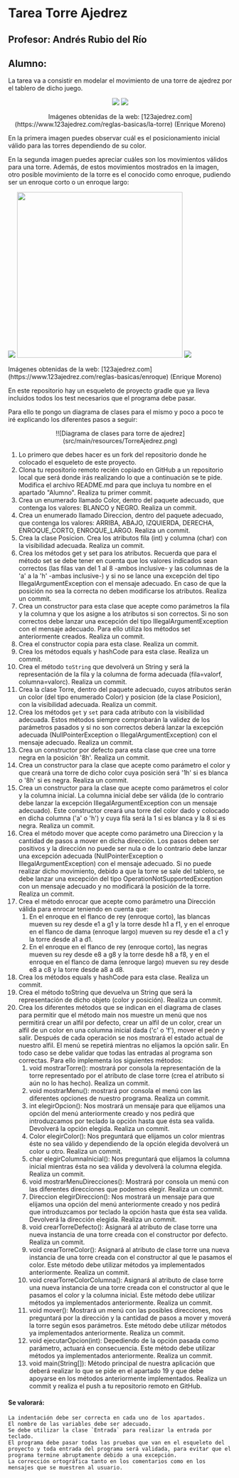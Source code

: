 # Tarea Torre Ajedrez
## Profesor: Andrés Rubio del Río
## Alumno:

La tarea va a consistir en modelar el movimiento de una torre de ajedrez por el tablero de dicho juego.
<div align="center">
<p>
<img src="src/main/resources/posicionInicialTorre.png"/>
<img src="src/main/resources/movimientoTorre.png"/>
</p>
<p style="text-size: xx-small">Imágenes obtenidas de la web: [123ajedrez.com](https://www.123ajedrez.com/reglas-basicas/la-torre) (Enrique Moreno)</p>
</div>

En la primera imagen puedes observar cuál es el posicionamiento inicial válido para las torres dependiendo de su color.

En la segunda imagen puedes apreciar cuáles son los movimientos válidos para una torre. Además, de estos movimientos mostrados en la imagen, otro posible movimiento de la torre es el conocido como enroque, pudiendo ser un enroque corto o un enroque largo:
</div>

<p>
<img src="src/main/resources/PosicionSinEnroque.png"/>
<img src="src/main/resources/Enroque.png" width="372"/>
<img src="src/main/resources/EnroqueCortoYLargo.png"/>
</p>
<p style="text-size: xx-small">Imágenes obtenidas de la web: [123ajedrez.com](https://www.123ajedrez.com/reglas-basicas/enroque) (Enrique Moreno)</p>
</div>

En este repositorio hay un esqueleto de proyecto gradle que ya lleva incluidos todos los test necesarios que el programa debe pasar.

Para ello te pongo un diagrama de clases para el mismo y poco a poco te iré explicando los diferentes pasos a seguir:
<div align="center">!![Diagrama de clases para torre de ajedrez](src/main/resources/TorreAjedrez.png)
</div>

1. Lo primero que debes hacer es un fork del repositorio donde he colocado el esqueleto de este proyecto.
2. Clona tu repositorio remoto recién copiado en GitHub a un repositorio local que será donde irás realizando lo que a continuación se te pide. Modifica el archivo README.md para que incluya tu nombre en el apartado "Alumno". Realiza tu primer commit.
3. Crea un enumerado llamado Color, dentro del paquete adecuado, que contenga los valores: BLANCO y NEGRO. Realiza un commit.
4. Crea un enumerado llamado Direccion, dentro del paquete adecuado, que contenga los valores: ARRIBA, ABAJO, IZQUIERDA, DERECHA, ENROQUE_CORTO, ENROQUE_LARGO. Realiza un commit.
5. Crea la clase Posicion. Crea los atributos fila (int) y columna (char) con la visibilidad adecuada. Realiza un commit.
6. Crea los métodos get y set para los atributos. Recuerda que para el método set se debe tener en cuenta que los valores indicados sean correctos (las filas van del 1 al 8 -ambos inclusive- y las columnas de la 'a' a la 'h' -ambas inclusive-) y si no se lance una excepción del tipo IllegalArgumentException con el mensaje adecuado. En caso de que la posición no sea la correcta no deben modificarse los atributos. Realiza un commit.
7. Crea un constructor para esta clase que acepte como parámetros la fila y la columna y que los asigne a los atributos si son correctos. Si no son correctos debe lanzar una excepción del tipo IllegalArgumentException con el mensaje adecuado. Para ello utiliza los métodos set anteriormente creados. Realiza un commit.
8. Crea el constructor copia para esta clase. Realiza un commit.
9. Crea los métodos equals y hashCode para esta clase. Realiza un commit.
10. Crea el método `toString` que devolverá un String y será la representación de la fila y la columna de forma adecuada (fila=valorf, columna=valorc). Realiza un commit.
11. Crea la clase Torre, dentro del paquete adecuado, cuyos atributos serán un color (del tipo enumerado Color) y posicion (de la clase Posicion), con la visibilidad adecuada. Realiza un commit.
12. Crea los métodos `get` y `set` para cada atributo con la visibilidad adecuada. Estos métodos siempre comprobarán la validez de los parámetros pasados y si no son correctos deberá lanzar la excepción adecuada (NullPointerException o IllegalArgumentException) con el mensaje adecuado. Realiza un commit.
13. Crea un constructor por defecto para esta clase que cree una torre negra en la posición '8h'. Realiza un commit.
14. Crea un constructor para la clase que acepte como parámetro el color y que creará una torre de dicho color cuya posición será '1h' si es blanca o '8h' si es negra. Realiza un commit.
15. Crea un constructor para la clase que acepte como parámetros el color y la columna inicial. La columna inicial debe ser válida (de lo contrario debe lanzar la excepción IllegalArgumentException con un mensaje adecuado). Este constructor creará una torre del color dado y colocado en dicha columna ('a' o 'h') y cuya fila será la 1 si es blanca y la 8 si es negra. Realiza un commit.
16. Crea el método mover que acepte como parámetro una Direccion y la cantidad de pasos a mover en dicha dirección. Los pasos deben ser positivos y la dirección no puede ser nula o de lo contrario debe lanzar una excepción adecuada (NullPointerException o IllegalArgumentException) con el mensaje adecuado. Si no puede realizar dicho movimiento, debido a que la torre se sale del tablero, se debe lanzar una excepción del tipo OperationNotSupportedException con un mensaje adecuado y no modificará la posición de la torre. Realiza un commit.
17. Crea el método enrocar que acepte como parámetro una Dirección válida para enrocar teniendo en cuenta que: 
	1. En el enroque en el flanco de rey (enroque corto), las blancas mueven su rey desde e1 a g1 y la torre desde h1 a f1, y en el enroque en el flanco de dama (enroque largo) mueven su rey desde e1 a c1 y la torre desde a1 a d1.
	2. En el enroque en el flanco de rey (enroque corto), las negras mueven su rey desde e8 a g8 y la torre desde h8 a f8, y en el enroque en el flanco de dama (enroque largo) mueven su rey desde e8 a c8 y la torre desde a8 a d8.
18. Crea los métodos equals y hashCode para esta clase. Realiza un commit.
19. Crea el método toString que devuelva un String que será la representación de dicho objeto (color y posición). Realiza un commit.
20. Crea los diferentes métodos que se indican en el diagrama de clases para permitir que el método main nos muestre un menú que nos permitirá crear un alfil por defecto, crear un alfil de un color, crear un alfil de un color en una columna inicial dada ('c' o 'f'), mover el peón y salir. Después de cada operación se nos mostrará el estado actual de nuestro alfil. El menú se repetirá mientras no elijamos la opción salir. En todo caso se debe validar que todas las entradas al programa son correctas. Para ello implementa los siguientes métodos:
    1. void mostrarTorre(): mostrará por consola la representación de la torre representado por el atributo de clase torre (crea el atributo si aún no lo has hecho). Realiza un commit.
    2. void mostrarMenu(): mostrará por consola el menú con las diferentes opciones de nuestro programa. Realiza un commit.
    3. int elegirOpcion(): Nos mostrará un mensaje para que elijamos una opción del menú anteriormente creado y nos pedirá que introduzcamos por teclado la opción hasta que ésta sea valida. Devolverá la opción elegida. Realiza un commit.
    4. Color elegirColor(): Nos preguntará que elijamos un color mientras éste no sea válido y dependiendo de la opción elegida devolverá un color u otro. Realiza un commit.
    5. char elegirColumnaInicial(): Nos preguntará que elijamos la columna inicial mientras ésta no sea válida y devolverá la columna elegida. Realiza un commit.
    6. void mostrarMenuDirecciones(): Mostrará por consola un menú con las diferentes direcciones que podemos elegir. Realiza un commit.
    7. Direccion elegirDireccion(): Nos mostrará un mensaje para que elijamos una opción del menú anteriormente creado y nos pedirá que introduzcamos por teclado la opción hasta que ésta sea valida. Devolverá la dirección elegida. Realiza un commit.
    8. void crearTorreDefecto(): Asignará al atributo de clase torre una nueva instancia de una torre creada con el constructor por defecto. Realiza un commit.
    9. void crearTorreColor(): Asignará al atributo de clase torre una nueva instancia de una torre creada con el constructor al que le pasamos el color. Este método debe utilizar métodos ya implementados anteriormente. Realiza un commit.
    10. void crearTorreColorColumna(): Asignará al atributo de clase torre una nueva instancia de una torre creada con el constructor al que le pasamos el color y la columna inicial. Este método debe utilizar métodos ya implementados anteriormente. Realiza un commit.
    11. void mover(): Mostrará un menú con las posibles direcciones, nos preguntará por la dirección y la cantidad de pasos a mover y moverá la torre según esos parámetros. Este método debe utilizar métodos ya implementados anteriormente. Realiza un commit.
    12. void ejecutarOpcion(int): Depediendo de la opción pasada como parámetro, actuará en consecuencia. Este método debe utilizar métodos ya implementados anteriormente. Realiza un commit.
    13. void main(String[]): Método principal de nuestra aplicación que deberá realizar lo que se pide en el apartado 19 y que debe apoyarse en los métodos anteriormente implementados. Realiza un commit y realiza el push a tu repositorio remoto en GitHub.


#### Se valorará:

    La indentación debe ser correcta en cada uno de los apartados.
    El nombre de las variables debe ser adecuado.
    Se debe utilizar la clase `Entrada` para realizar la entrada por teclado.
    El programa debe pasar todas las pruebas que van en el esqueleto del proyecto y toda entrada del programa será validada, para evitar que el programa termine abruptamente debido a una excepción.
    La corrección ortográfica tanto en los comentarios como en los mensajes que se muestren al usuario.
